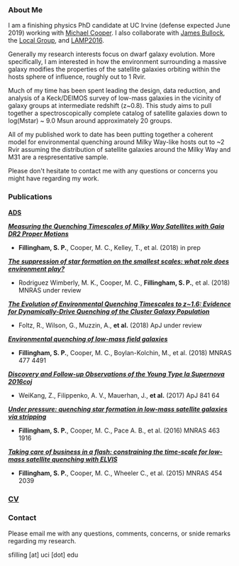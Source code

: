 

### About Me
I am a finishing physics PhD candidate at UC Irvine (defense expected June 2019) 
working with [Michael Cooper](http://localgroup.ps.uci.edu/cooper/index.html).
I also collaborate with
[James Bullock](https://www.physics.uci.edu/~bullock/), the
[Local Group](http://localgroup.ps.uci.edu), and
[LAMP2016](https://www.physics.uci.edu/~barth/lamp.html).

Generally my research interests focus on dwarf galaxy evolution. 
More specifically, I am interested in how the environment surrounding a massive
galaxy modifies the properties of the satellite galaxies orbiting
within the hosts sphere of influence, roughly out to 1 Rvir. 

Much of my time has been spent leading the design, data reduction, and
analysis of a Keck/DEIMOS survey of low-mass galaxies in the vicinity of
galaxy groups at intermediate redshift (z~0.8).
This study aims to pull together a spectroscopically complete catalog of 
satellite galaxies down to log(Mstar) ~ 9.0 Msun around approximately 20 
groups.

All of my published work to date has been putting together 
a coherent model for environmental quenching around Milky Way-like hosts out
to ~2 Rvir assuming the distribution of satellite galaxies around the Milky
Way and M31 are a respresentative sample.

Please don't hesitate to contact me with any questions or concerns you might 
have regarding my work.


### Publications 
**[ADS](http://adsabs.harvard.edu/cgi-bin/nph-abs_connect?db_key=AST&db_key=PRE&qform=AST&arxiv_sel=astro-ph&arxiv_sel=cond-mat&arxiv_sel=cs&arxiv_sel=gr-qc&arxiv_sel=hep-ex&arxiv_sel=hep-lat&arxiv_sel=hep-ph&arxiv_sel=hep-th&arxiv_sel=math&arxiv_sel=math-ph&arxiv_sel=nlin&arxiv_sel=nucl-ex&arxiv_sel=nucl-th&arxiv_sel=physics&arxiv_sel=quant-ph&arxiv_sel=q-bio&sim_query=YES&ned_query=YES&adsobj_query=YES&aut_logic=OR&obj_logic=OR&author=fillingham%2C+sean&object=&start_mon=&start_year=&end_mon=&end_year=&ttl_logic=OR&title=&txt_logic=OR&text=&nr_to_return=200&start_nr=1&jou_pick=ALL&ref_stems=&data_and=ALL&group_and=ALL&start_entry_day=&start_entry_mon=&start_entry_year=&end_entry_day=&end_entry_mon=&end_entry_year=&min_score=&sort=SCORE&data_type=SHORT&aut_syn=YES&ttl_syn=YES&txt_syn=YES&aut_wt=1.0&obj_wt=1.0&ttl_wt=0.3&txt_wt=3.0&aut_wgt=YES&obj_wgt=YES&ttl_wgt=YES&txt_wgt=YES&ttl_sco=YES&txt_sco=YES&version=1)**

_**[Measuring the Quenching Timescales of Milky Way Satellites with Gaia DR2 Proper Motions]()**_
- **Fillingham, S. P.**, Cooper, M. C., Kelley, T., et al. (2018) in prep

_**[The suppression of star formation on the smallest scales: what role does environment play? ](http://adsabs.harvard.edu/abs/2018arXiv180607891R)**_
- Rodriguez Wimberly, M. K., Cooper, M. C., **Fillingham, S. P.**, et al. (2018) MNRAS under review

_**[The Evolution of Environmental Quenching Timescales to z~1.6: Evidence for Dynamically-Drive Quenching
of the Cluster Galaxy Population](http://adsabs.harvard.edu/abs/2018arXiv180303305F)**_
- Foltz, R., Wilson, G., Muzzin, A., **et al.** (2018) ApJ under review

_**[Environmental quenching of low-mass field galaxies](http://adsabs.harvard.edu/abs/2018MNRAS.477.4491F)**_
- **Fillingham, S. P.**, Cooper, M. C., Boylan-Kolchin, M., et al. (2018) MNRAS 477 4491

_**[Discovery and Follow-up Observations of the Young Type Ia Supernova
2016coj](http://adsabs.harvard.edu/abs/2017ApJ...841...64Z)**_
- WeiKang, Z., Filippenko, A. V., Mauerhan, J., **et al.** (2017) ApJ 841 64

_**[Under pressure: quenching star formation in low-mass satellite
 galaxies via stripping](http://adsabs.harvard.edu/abs/2016MNRAS.463.1916F)**_
- **Fillingham, S. P.**, Cooper, M. C., Pace A. B., et al. (2016) MNRAS
463 1916

_**[Taking care of business in a flash: constraining the time-scale for
low-mass satellite quenching with ELVIS](http://adsabs.harvard.edu/abs/2015MNRAS.454.2039F)**_
- **Fillingham, S. P.**, Cooper, M. C., Wheeler C., et al. (2015) MNRAS
454 2039

### [CV](SPF_cv.pdf)

### Contact
Please email me with any questions, comments, concerns, or snide
remarks regarding my research.

sfilling [at] uci [dot] edu
